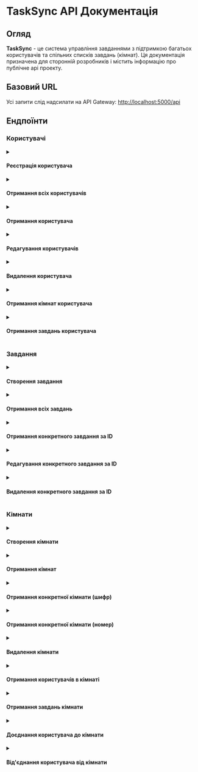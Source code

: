 # TaskSync API Документація
## Огляд
**TaskSync** - це система управління завданнями з підтримкою багатьох користувачів та спільних списків завдань (кімнат). Ця документація призначена для сторонній розробників і містить інформацію про публічне api проекту.

## Базовий URL
Усі запити слід надсилати на API Gateway:
[http://localhost:5000/api](http://localhost:5000/api)

## Ендпоїнти
### Користувачі
<details>
<summary>

#### Реєстрація користувача

</summary>

- **URL:** `api/users`
- **Метод**: <mark>POST</mark>
- **Опис**: Створює нового користувача
**Параметри запиту**
```json
{
    "username": "user001",
    "password": "StrongPassword321!",
    "email": "user001@fakemail.com"
}
```
**Відповіді:**
**201 *Created***
```json
{
    "message": "User created successfully.",
    "user_id": 1
}
```
**422 *Unprocessable Entity***
```json
{
    "error": "Invalid data. 'username', 'email' and 'password' are required."
}
```
**409 *Conflict***
```json
{
    "error": "User already exists. 'username' and 'email' must be unique".
}
```
**500 *Internal Server Error***
```json
{
    "error": "details"
}
```
</details>

<details>
<summary>

#### Отримання всіх користувачів

</summary>

- **URL:** `api/users`
- **Метод**: <mark>GET</mark>
- **Опис**: Отримує список всіх користувачів

**Відповіді:**
**200 *OK***
```json
[
    {
        "user_id": 1,
        "username": "user001",
        "password": "StrongPassword321!",
        "email": "user001@fakemail.com"
    },
    {
        "user_id": 2,
        "username": "user002",
        "password": "StrongPassword321!",
        "email": "user002@fakemail.com"
    }
]
```
**500 *Internal Server Error***
```json
{
    "error": "details"
}
```
</details>

<details>
<summary>

#### Отримання користувача

</summary>

- **URL:** `api/users/{user_id}`
- **Метод**: <mark>GET</mark>
- **Опис**: Отримання користувача за id

- **URL:** `api/user/{username}`
- **Метод**: <mark>GET</mark>
- **Опис**: Отримання користувача за username

**Відповіді:**
**200 *OK***
```json
{
    "user_id": 1,
    "username": "user001",
    "password": "StrongPassword321!",
    "email": "user001@fakemail.com"
}
```
**404 *Not found***
```json
{
    "error": "User is not found"
}
```
**500 *Internal Server Error***
```json
{
    "error": "details"
}
```
</details>

<details>
<summary>

#### Редагування користувачів

</summary>

- **URL:** `api/users/{user_id}`
- **Метод**: <mark>PUT</mark>
- **Опис**: Отримання користувача за id
**Параметри запиту (мінімум один)**
```json
{
    "username": "user002",
    "email": "new@fakemail.com",
    "password": "NewPass"
}
```

**Відповіді**
**200 *OK***
```json
{
    "message": "User updated successfully."
}
```
**404 *Not found***
```json
{
    "error": "User is not found."
}
```
**500 *Internal server error***
```json
{
    "error": "details"
}
```
</details>

<details>
<summary>

#### Видалення користувача

</summary>

- **URL:** `api/users/{user_id}`
- **Метод**: <mark>DELETE</mark>
- **Опис**: Видалення користувача за id

**Відповіді**
**204 *No Content***
**404 *Not found***
```json
{
    "error": "User is not found."
}
```
**500 *Internal server error***
```json
{
    "error": "details"
}
```
</details>

<details>
<summary>

#### Отримання кімнат користувача

</summary>

- **URL:** `api/users/{user_id}/rooms`
- **Метод**: <mark>GET</mark>
- **Опис**: Отримання всіх кімнат, в які входить користувач

**Відповіді**
**200 *OK***
```json
[
    {
        "room_id": 1,
        "user_id": 1,
        "code": "1AoQ",
        "title": "Awesome room",
        "description": "Lorem ipsum dolor laborum"
    },
    {
        "room_id": 16,
        "user_id": 1,
        "code": "123AAA",
        "title": "AHAHAHAHA Penis",
        "description": ""
    }
]
```
**404 *Not found***
```json
{
    "error": "User is not found or has no rooms"
}
```
**500 *Internal Server Error***
```json
{
    "error": "details"
}
```
</details>

<details>
<summary>

#### Отримання завдань користувача

</summary>

- **URL:** `api/users/{user_id}/rooms`
- **Метод**: <mark>GET</mark>
- **Опис**: Отримання всіх завдань, які створив користувач

**Відповіді**
**200 *OK***
```json
[
    {
        "task_id": 1,
        "title": "Купити корову",
        "user_id": 1,
        "room_id": 6,
        "deadline": "01-04-2024",
        "status": 2
    },
    {
        "task_id": 125,
        "title": "Створити ферму",
        "user_id": 1,
        "room_id": 8,
        "deadline": "01-04-2024",
        "status": 3
    }
]
```
**404 *Not found***
```json
{
    "error": "User is not found or has no tasks"
}
```
**500 *Internal Server Error***
```json
{
    "error": "details"
}
```
</details>

### Завдання
<details>
<summary>

#### Створення завдання

</summary>

- **URL:** `/api/tasks`
- **Метод:** <mark>POST</mark>
- **Опис:** Публікація нового завдання
**Параметри запиту**
```json
{
    "title": "Default",
    "user_id": 1,
    "room_id": 1,
    "deadline": "2024-04-01T00:00:00Z",
    "status": 3 
}
```

**Відповіді**
**201 *Created***
```json
{
    "message": "Task creared successfully",
    "task_id": 6
}
```
**422 *Unprocessable value***
```json
{
    "error": "Invalid data. 'title', 'user_id' and 'room_id' are required"
}
```
**500 *Internal Server Error***
```json
{
    "error": "details"
}
```
</details>

<details>
<summary>

#### Отримання всіх завдань

</summary>

- **URL:** `/api/tasks`
- **Методи:** <mark>GET</mark>
- **Опис:** Отримує список всіх завдань

**Відповіді**
**200 *OK***
```json
[
  {
    "id": 1,
    "title": "Fix the bug in the authentication system",
    "description": "There's a critical bug in the login feature that prevents users from logging in under certain conditions.",
    "user_id": 2,
    "room_id": 1,
    "deadline": "2024-10-20T10:00:00Z",
    "status": "pending"
  },
  {
    "id": 2,
    "title": "Create project documentation",
    "description": "Document the API endpoints, data models, and overall project architecture for future reference.",
    "user_id": 4,
    "room_id": 3,
    "deadline": "2024-10-22T16:30:00Z",
    "status": "in_progress"
  },
  {
    "id": 3,
    "title": "Design new homepage layout",
    "description": "Work on the redesign of the main website page to improve user experience and increase conversion rates.",
    "user_id": 3,
    "room_id": 2,
    "deadline": "2024-10-25T08:00:00Z",
    "status": "pending"
  },
  {
    "id": 4,
    "title": "Optimize database queries",
    "description": "Refactor database queries in the tasks service to improve performance for larger datasets.",
    "user_id": 1,
    "room_id": 4,
    "deadline": "2024-10-23T12:00:00Z",
    "status": "completed"
  },
  {
    "id": 5,
    "title": "Prepare user feedback report",
    "description": "Analyze feedback from beta testers and compile a report on their suggestions and concerns.",
    "user_id": 5,
    "room_id": 2,
    "deadline": "2024-10-28T14:45:00Z",
    "status": "pending"
  }
]
```
**500 *Internal Server Error***
```json
{
    "error": "details"
}
```
</details>

<details>
<summary>

#### Отримання конкретного завдання за ID

</summary>

- **URL:** `/api/tasks/{task_id}`
- **Методи:** <mark>GET</mark>
- **Опис:** Отримує конкретне завдання за його ID.

**Відповіді**
- **200 *OK***
```json
{
  "id": 1,
  "title": "Fix the bug in the authentication system",
  "description": "There's a critical bug in the login feature that prevents users from logging in under certain conditions.",
  "user_id": 2,
  "room_id": 1,
  "deadline": "2024-10-20T10:00:00Z",
  "status": "pending"
}
```
- **404 *Not Found***
```json
{
  "error": "Task is not found."
}
```
- **500 *Internal Server Error***
```json
{
  "error": "details"
}
```
</details>

<details>
<summary>

#### Редагування конкретного завдання за ID

</summary>

- **URL:** `/api/tasks/{task_id}`
- **Методи:** <mark>PUT</mark>
- **Опис:** Оновлює існуюче завдання за його ID.

**Тіло запиту**
```json
{
  "title": "New title",
  "description": "New description",
  "user_id": 5,
  "room_id": 2,
  "deadline": "2024-11-01T12:00:00Z",
  "status": "completed"
}
```

**Відповіді**
- **200 *OK***
```json
{
  "message": "Task updated successfully."
}
```
- **404 *Not Found***
```json
{
  "error": "Task is not found."
}
```
- **422 *Unprocessable Entity***
```json
{
  "error": "Invalid status value. (1, 2, 3) are possible."
}
```
- **500 *Internal Server Error***
```json
{
  "error": "details"
}
```
</details>

<details>
<summary>

#### Видалення конкретного завдання за ID

</summary>

- **URL:** `/api/tasks/{task_id}`
- **Методи:** <mark>DELETE</mark>
- **Опис:** Видаляє існуюче завдання за його ID.

**Відповіді**
- **204 *No Content***    
- **404 *Not Found***
```json
{
  "error": "Task is not found."
}
```
- **500 *Internal Server Error***
```json
{
  "error": "details"
}
```
</details>

### Кімнати
<details>
<summary>

#### Створення кімнати

</summary>

- **URL:** `/api/rooms`
- **Метод:** <mark>POST</mark>
- **Опис:** Створення нової кімнати, в яку автоматично додається користувач, що її створив (завдання не можуть існувати, не належачи до жодної кімнати)
**Параметри запиту**
```json
{
    "user_id": 1,
    "code": "0000",
    "title": "Default Room",
    "description": "AAAAAAAAAAAAAAAAAAAA я дуже втомився"
}
```

**Відповіді**
**201 *Created***
```json
{
    "message": "Room created successfully",
    "room_id": "1"
}
```
**422 *Unprocessable Entity***
```json
{
    "error": "Invalid data. 'user_id' and 'code' are required"
}
```
**409 *Conflict***
```json
{
    "error": "Room already exists. 'code' must be unique"
}
```
**500 *Internal Service Error***
```json
{
    "error": "details"
}
```
</details>

<details>
<summary>

#### Отримання кімнат

</summary>

- **URL:** `/api/rooms`
- **Метод:** <mark>GET</mark>
- **Опис:** Список всіх кімнат, що існують

**Відповіді**
**200 *ОК***
```json
[
  {
    "id": 1,
    "user_id": 2,
    "code": "ABC123",
    "title": "Project Planning",
    "description": "Room for project planning and task coordination."
  },
  {
    "id": 2,
    "user_id": 3,
    "code": "XYZ456",
    "title": "Design Team",
    "description": "Room for the design team to share ideas and collaborate."
  },
  {
    "id": 3,
    "user_id": 4,
    "code": "LMN789",
    "title": "Development Room",
    "description": "Room for developers to discuss progress and technical challenges."
  }
]
```
**500 *Internal Server Error***
```json
{
    "error": "details"
}
```
</details>

<details>
<summary>

#### Отримання конкретної кімнати (шифр)

</summary>

- **URL:** `/api/rooms/{code}`
- **Метод:** <mark>GET</mark>
- **Опис:** Отримання кімнати за її індивідуальним шифром

**Відповіді**
**200 *OK***
```json
{
    "id": 2,
    "user_id": 3,
    "code": "XYZ456",
    "title": "Design Team",
    "description": "Room for the design team to share ideas and collaborate."
}
```
**404 *Not found***
```json
{
    "error": "Room is not found."
}
```
**500 *Internal Server Error***
```json
{
    "error": "details"
}
```
</details>

<details>
<summary>

#### Отримання конкретної кімнати (номер)

</summary>

- **URL:** `/api/rooms/{room_id}`
- **Метод:** <mark>GET</mark>
- **Опис:** Отримання кімнати за її id

**Відповіді**
**200 *ОК***
```json
{
    "id": 1,
    "user_id": 2,
    "code": "ABC123",
    "title": "Project Planning",
    "description": "Room for project planning and task coordination."
}
```
**404 *Not found***
```json
{
    "error": "Room is not found."
}
```
**500 *Internal Server Error***
```json
{
    "error": "details"
}
```
</details>

<details>
<summary>

#### Видалення кімнати

</summary>

- **URL:** `/api/rooms/{room_id}`
- **Метод:** <mark>DELETE</mark>
- **Опис:** Видалення кімнати за її id

**Відповіді**
**204 *No Content***
**404 *Not found***
```json
{
    "error": "Room is not found."
}
```
**500 *Internal Server Error***
```json
{
    "error": "details"
}
```
</details>

<details>
<summary>

#### Отримання користувачів в кімнаті

</summary>

- **URL:** `/api/rooms/{room_id}/users`
- **Метод:** <mark>GET</mark>
- **Опис:** Список всіх користувачів, що прикріплені до конкретної кімнати.

**Відповіді**
**200 *ОК***
```json
[
    {
        "user_id": 1,
        "username": "user001",
        "password": "StrongPassword321!",
        "email": "user001@fakemail.com"
    },
    {
        "user_id": 2,
        "username": "user002",
        "password": "StrongPassword321!",
        "email": "user002@fakemail.com"
    }
]
```
**404 *Not found***
```json
{
    "fatal": "Room does not exist or there are no users in room."
}
```
**Примітка:** *Якщо ви отримали цю помилку перевірте наявність кімнати за її номером. Якщо кімната існує, але ви все ж отримали помилку - це може означати, що кімната не була видалена після видалення всіх користувачів, що може призвести до значних витоків пам'яті.*

**500 *Internal Server Error***
```json
{
    "error": "details"
}
```
</details>

<details>
<summary>

#### Отримання завдань кімнати

</summary>

- **URL:** `/api/rooms/{room_id}/tasks`
- **Метод:** <mark>GET</mark>
- **Опис:** Список всіх завдань всередині кімнати.

**Відповіді**
**200 *ОК***
```json
[
  {
    "id": 1,
    "title": "Fix the bug in the authentication system",
    "description": "There's a critical bug in the login feature that prevents users from logging in under certain conditions.",
    "user_id": 2,
    "room_id": 1,
    "deadline": "2024-10-20T10:00:00Z",
    "status": "pending"
  },
  {
    "id": 2,
    "title": "Create project documentation",
    "description": "Document the API endpoints, data models, and overall project architecture for future reference.",
    "user_id": 4,
    "room_id": 1,
    "deadline": "2024-10-22T16:30:00Z",
    "status": "in_progress"
  }
]
```
**404 *Not found***
```json
{
    "error": "Room is not found or contains no tasks"
}
```
**500 *Internal Server Error***
```json
{
    "error": "details"
}
```
</details>

<details>
<summary>

#### Доєднання користувача до кімнати

</summary>

- **URL:** `/api/rooms/join`
- **Метод:** <mark>POST</mark>
- **Опис:** Прикріплює певного користувача до певної кімнати.
**Параметри запиту**
```json
{
    "user_id": 1,
    "room_id": 1
}
```

**Відповіді**
**201 *ОК***
```json
{
    "message": "User joined the room."
}
```
**404 *Not found***
```json
{
    "error": "User is not found"
}
```
or
```json
{
    "error": "Room is not found" 
}
```
**409 *Conflict***
```json
{
    "error": "User is already joined."
}
```
**422 *Unprocessable value***
```json
{
    "error": "Invalid data. 'user_id' and 'room_id' are required"
}
```
**500 *Internal Server Error***
```json
{
    "error": "details"
}
```
</details>

<details>
<summary>

#### Від'єднання користувача від кімнати

</summary>

- **URL:** `/api/rooms/remove`
- **Методи:** <mark>DELETE</mark>
- **Опис:** Від'єднує конкретного користувача від конкретної кімнати
**Параметри запиту**
```json
{
    "user_id": 1,
    "room_id": 1
}
```

**Відповіді**
**200 *OK***
```json
{
    "message": "User removed from room successfully."
}
```
**204 *No Content***
**Примітка:** *Користувача від'єднано, а кімнату видалено, оскільки в ній не лишилось користувачів*
**404 *Not found**
```json
{
    "error": "Relation is not found."
}
```
**422 *Unprocessable Entity***
```json
{
    "error": "Invalid data. 'user_id' and 'room_id' are required"
}
```
**500 *Internal Server Error***
```json
{
    "error": "details"
}
```
</details>